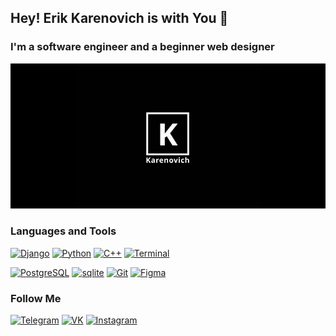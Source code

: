 ## Hey! Erik Karenovich is with You 🖤
### I'm a software engineer and a beginner web designer
![Header](https://github.com/thekarenovich/thekarenovich/blob/main/asserts/Karenovich.jpg)

### Languages and Tools 
[![Django](https://img.shields.io/badge/Django-090909?style=for-the-badge&logo=django&logoColor=03AD00)](https://github.com/thekarenovich)
[![Python](https://img.shields.io/badge/Python-090909?style=for-the-badge&logo=python&logoColor=FAFF00)](https://github.com/thekarenovich)
[![C++](https://img.shields.io/badge/C++-090909?style=for-the-badge&logo=C%2b%2b&&logoColor=0038FF)](https://github.com/thekarenovich)
[![Terminal](https://img.shields.io/badge/Terminal-090909?style=for-the-badge&logo=terminal&&logoColor=FF0000)](https://github.com/thekarenovich)

[![PostgreSQL](https://img.shields.io/badge/PostgreSQL-090909?style=for-the-badge&logo=postgresql&logoColor=FFFFFF)](https://github.com/thekarenovich)
[![sqlite](https://img.shields.io/badge/sqlite-090909?style=for-the-badge&logo=sqlite)](https://github.com/thekarenovich)
[![Git](https://img.shields.io/badge/Git-090909?style=for-the-badge&logo=git&&logoColor=FF0000)](https://github.com/thekarenovich)
[![Figma](https://img.shields.io/badge/Figma-090909?style=for-the-badge&logo=figma&logoColor=FA00FF)](https://github.com/thekarenovich)

### Follow Me
[![Telegram](https://img.shields.io/badge/TELEGRAM-090909?style=for-the-badge&logo=telegram&logoColor=FFFFFF)](https://t.me/thekarenovich)
[![VK](https://img.shields.io/badge/VKONTAKTE-090909?style=for-the-badge&logo=vk&logoColor=0F3BD6)](https://vk.com/thekarenovich)
[![Instagram](https://img.shields.io/badge/INSTAGRAM-090909?style=for-the-badge&logo=instagram&logoColor=D20FD6)](https://instagram.com/thekarenovich)
